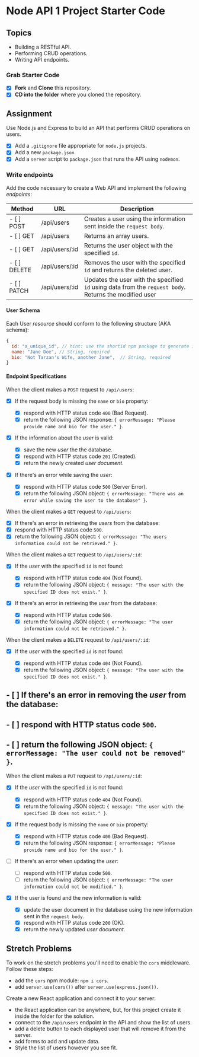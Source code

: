 # Node API 1 Project Starter Code

## Topics

- Building a RESTful API.
- Performing CRUD operations.
- Writing API endpoints.

### Grab Starter Code

- [X] **Fork** and **Clone** this repository.
- [X] **CD into the folder** where you cloned the repository.

## Assignment

Use Node.js and Express to build an API that performs CRUD operations on users.

- [X] Add a `.gitignore` file appropriate for `node.js` projects.
- [X] Add a new `package.json`.
- [X] Add a `server` script to `package.json` that runs the API using `nodemon`.

### Write endpoints

Add the code necessary to create a Web API and implement the following _endpoints_:

| Method | URL            | Description                                                                                            |
| ------ | -------------- | ------------------------------------------------------------------------------------------------------ |
| - [ ] POST   | /api/users     | Creates a user using the information sent inside the `request body`.                                   |
| - [ ] GET    | /api/users     | Returns an array users.                                                                                |
| - [ ] GET    | /api/users/:id | Returns the user object with the specified `id`.                                                       |
| - [ ] DELETE | /api/users/:id | Removes the user with the specified `id` and returns the deleted user.                                 |
| - [ ] PATCH  | /api/users/:id | Updates the user with the specified `id` using data from the `request body`. Returns the modified user |

#### User Schema

Each User _resource_ should conform to the following structure (AKA schema):

```js
{
  id: "a_unique_id", // hint: use the shortid npm package to generate it
  name: "Jane Doe", // String, required
  bio: "Not Tarzan's Wife, another Jane",  // String, required
}
```

#### Endpoint Specifications

When the client makes a `POST` request to `/api/users`:

- [X] If the request body is missing the `name` or `bio` property:

  - [X] respond with HTTP status code `400` (Bad Request).
  - [X] return the following JSON response: `{ errorMessage: "Please provide name and bio for the user." }`.

- [X] If the information about the _user_ is valid:

  - [X] save the new _user_ the the database.
  - [X] respond with HTTP status code `201` (Created).
  - [X] return the newly created _user document_.

- [X] If there's an error while saving the _user_:
  
  - [X] respond with HTTP status code `500` (Server Error).
  - [X] return the following JSON object: `{ errorMessage: "There was an error while saving the user to the database" }`.

When the client makes a `GET` request to `/api/users`:

 - [X] If there's an error in retrieving the _users_ from the database:
  - [X] respond with HTTP status code `500`.
  - [X] return the following JSON object: `{ errorMessage: "The users information could not be retrieved." }`.

When the client makes a `GET` request to `/api/users/:id`:

- [X] If the _user_ with the specified `id` is not found:

  - [X] respond with HTTP status code `404` (Not Found).
  - [X] return the following JSON object: `{ message: "The user with the specified ID does not exist." }`.

 - [X] If there's an error in retrieving the _user_ from the database:
   - [X] respond with HTTP status code `500`.
   - [X] return the following JSON object: `{ errorMessage: "The user information could not be retrieved." }`.

When the client makes a `DELETE` request to `/api/users/:id`:

- [X] If the _user_ with the specified `id` is not found:

  - [X] respond with HTTP status code `404` (Not Found).
  - [X] return the following JSON object: `{ message: "The user with the specified ID does not exist." }`.

## - [ ] If there's an error in removing the _user_ from the database:
##   - [ ] respond with HTTP status code `500`.
##   - [ ] return the following JSON object: `{ errorMessage: "The user could not be removed" }`.

When the client makes a `PUT` request to `/api/users/:id`:

- [X] If the _user_ with the specified `id` is not found:

  - [X] respond with HTTP status code `404` (Not Found).
  - [X] return the following JSON object: `{ message: "The user with the specified ID does not exist." }`.

- [X] If the request body is missing the `name` or `bio` property:

  - [X] respond with HTTP status code `400` (Bad Request).
  - [X] return the following JSON response: `{ errorMessage: "Please provide name and bio for the user." }`.

- [ ] If there's an error when updating the _user_:

  - [ ] respond with HTTP status code `500`.
  - [ ] return the following JSON object: `{ errorMessage: "The user information could not be modified." }`.

- [X] If the user is found and the new information is valid:

  - [X] update the user document in the database using the new information sent in the `request body`.
  - [X] respond with HTTP status code `200` (OK).
  - [X] return the newly updated _user document_.

## Stretch Problems

To work on the stretch problems you'll need to enable the `cors` middleware. Follow these steps:

- add the `cors` npm module: `npm i cors`.
- add `server.use(cors())` after `server.use(express.json())`.

Create a new React application and connect it to your server:

- the React application can be anywhere, but, for this project create it inside the folder for the solution.
- connect to the `/api/users` endpoint in the API and show the list of users.
- add a delete button to each displayed user that will remove it from the server.
- add forms to add and update data.
- Style the list of users however you see fit.
